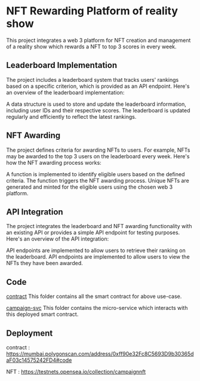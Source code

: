 # NFT Rewarding Platform  of reality show
This project integrates a web 3 platform for NFT creation and management of a reality show which rewards a NFT to top 3 scores in every week.


## Leaderboard Implementation
The project includes a leaderboard system that tracks users' rankings based on a specific criterion, which is provided as an API endpoint. Here's an overview of the leaderboard implementation:

A data structure is used to store and update the leaderboard information, including user IDs and their respective scores.
The leaderboard is updated regularly and efficiently to reflect the latest rankings.
## NFT Awarding
The project defines criteria for awarding NFTs to users. For example, NFTs may be awarded to the top 3 users on the leaderboard every week. Here's how the NFT awarding process works:

A function is implemented to identify eligible users based on the defined criteria.
The function triggers the NFT awarding process.
Unique NFTs are generated and minted for the eligible users using the chosen web 3 platform.
## API Integration
The project integrates the leaderboard and NFT awarding functionality with an existing API or provides a simple API endpoint for testing purposes. Here's an overview of the API integration:

API endpoints are implemented to allow users to retrieve their ranking on the leaderboard.
API endpoints are implemented to allow users to view the NFTs they have been awarded.

## Code
[ contract](contract/readme.md) This folder contains all the smart contract for above use-case.

[campaign-svc](campaign-svc/README.md) This folder contains the micro-service which interacts with this deployed smart contract.

## Deployment
 contract : https://mumbai.polygonscan.com/address/0xff90e32Fc8C5693D9b30365daF03c14575242FD4#code

 NFT : https://testnets.opensea.io/collection/campaignnft
